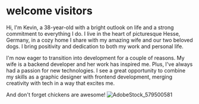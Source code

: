# welcome visitors

Hi, I'm Kevin, a 38-year-old with a bright outlook on life and a strong commitment to everything I do. I live in the heart of picturesque Hesse, Germany, in a cozy home I share with my amazing wife and our two beloved dogs. I bring positivity and dedication to both my work and personal life.

I'm now eager to transition into development for a couple of reasons. My wife is a backend developer and her work has inspired me. Plus, I've always had a passion for new technologies. I see a great opportunity to combine my skills as a graphic designer with frontend development, merging creativity with tech in a way that excites me.


And don't forget chickens are awesome!
![AdobeStock_579500581](https://github.com/user-attachments/assets/b94cb19c-a71c-4760-9741-14d31d465f1e)
